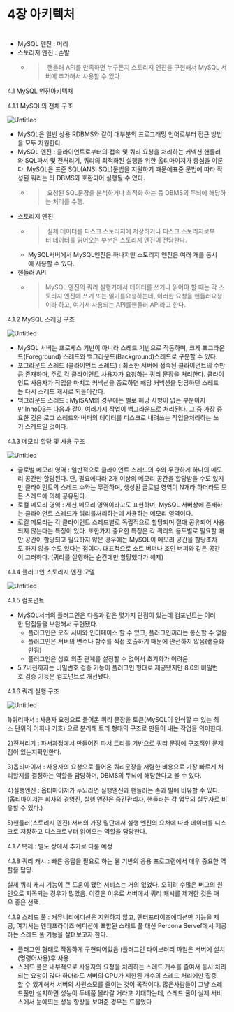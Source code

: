 # 4장 아키텍처

# 

- MySQL 엔진 : 머리
- 스토리지 엔진 : 손발
    - > 핸들러 API를 만족하면 누구든지 스토리지 엔진을 구현해서 MySQL 서버에 추가해서 사용할 수 있다.

4.1 MySQL 엔진아키텍처

4.1.1 MySQL의 전체 구조

![Untitled](4%E1%84%8C%E1%85%A1%E1%86%BC%20%E1%84%8B%E1%85%A1%E1%84%8F%E1%85%B5%E1%84%90%E1%85%A6%E1%86%A8%E1%84%8E%E1%85%A5%2037a9a015173f4cd3bacb2d7f8f5378b4/Untitled.png)

- MySQL은 일반 상용 RDBMS와 같이 대부분의 프로그래밍 언어로부터 접근 방법을 모두 지원한다.
- MySQL 엔진 : 클라이언트로부터의 접속 및 쿼리 요청을 처리하는 커넥션 핸들러와 SQL파서 및 전처리기, 쿼리의 최적화된 실행을 위한 옵티마이저가 중심을 이룬다. MySQL은 표준 SQL(ANSI SQL)문법을 지원하기 때문에표준 문법에 따라 작성된 쿼리는 타 DBMS와 호환되어 실행될 수 있다.
    - > 요청된 SQL문장을 분석하거나 최적화 하는 등 DBMS의 두뇌에 해당하는 처리를 수행.
- 스토리지 엔진
    - > 실제 데이터를 디스크 스토리지에 저장하거나 디스크 스토리지로부터 데이터를 읽어오는 부분은 스토리지 엔진이 전담한다.
    - MySQL서버에서 MySQL엔진은 하나지만 스토리지 엔진은 여러 개를 동시에 사용할 수 있다.
- 핸들러 API
    - > MySQL 엔진의 쿼리 실행기에서 데이터를 쓰거나 읽어야 할 때는 각 스토리지 엔진에 쓰기 또는 읽기를요청하는데, 이러한 요청을 핸들러요청이라 하고, 여기서 사용되는 API를핸들러 API라고 한다.

4.1.2 MySQL 스레딩 구조

![Untitled](4%E1%84%8C%E1%85%A1%E1%86%BC%20%E1%84%8B%E1%85%A1%E1%84%8F%E1%85%B5%E1%84%90%E1%85%A6%E1%86%A8%E1%84%8E%E1%85%A5%2037a9a015173f4cd3bacb2d7f8f5378b4/Untitled%201.png)

- MySQL 서버는 프로세스 기반이 아니라 스레드 기반으로 작동하며, 크게 포그라운드(Foreground) 스레드와 백그라운드(Background)스레드로 구분할 수 있다.
- 포그라운드 스레드 (클라이언트 스레드) : 최소한 서버에 접속된 클라이언트의 수만큼 존재하며, 주로 각 클라이언트 사용자가 요청하는 쿼리 문장을 처리한다. 클라이언트 사용자가 작업을 마치고 커넥션을 종료하면 해당 커넥션을 담당하던 스레드는 다시 스레드 캐시로 되돌아간다.
- 백그라운드 스레드 : MyISAM의 경우에는 별로 해당 사항이 없는 부분이지만 InnoDB는 다음과 같이 여러가지 작업이 백그라운드로 처리된다. 그 중 가장 중요한 것은 로그 스레드와 버퍼의 데이터를 디스크로 내려쓰는 작업을처리하는 쓰기 스레드일 것이다.

4.1.3 메모리 할당 및 사용 구조

![Untitled](4%E1%84%8C%E1%85%A1%E1%86%BC%20%E1%84%8B%E1%85%A1%E1%84%8F%E1%85%B5%E1%84%90%E1%85%A6%E1%86%A8%E1%84%8E%E1%85%A5%2037a9a015173f4cd3bacb2d7f8f5378b4/Untitled%202.png)

- 글로벌 메모리 영역 : 일반적으로 클라이언트 스레드의 수와 무관하게 하나의 메모리 공간만 할당된다. 단, 필요에따라 2개 이상의 메모리 공간을 할당받을 수도 있지만 클라이언트의 스레드 수와는 무관하며, 생성된 글로벌 영역이 N개라 하더라도 모든 스레드에 의해 공유된다.
- 로컬 메모리 영역 : 세션 메모리 영역이라고도 표현하며, MySQL 서버상에 존재하는 클라이언트 스레드가 쿼리를처리하는데 사용하는 메모리 영역이다.
- 로컬 메모리는 각 클라이언트 스레드별로 독립적으로 할당되며 절대 공유되어 사용되지 않는다는 특징이 있다. 또한가지 중요한 특징은 각 쿼리의 용도별로 필요할 때만 공간이 할당되고 필요하지 않은 경우에는 MySQL이 메모리 공간을 할당조차도 하지 않을 수도 있다는 점이다. 대표적으로 소트 버퍼나 조인 버퍼와 같은 공간이 그러하다. (쿼리를 실행하는 순간에만 할당했다가 해제)

4.1.4 플러그인 스토리지 엔진 모델

![Untitled](4%E1%84%8C%E1%85%A1%E1%86%BC%20%E1%84%8B%E1%85%A1%E1%84%8F%E1%85%B5%E1%84%90%E1%85%A6%E1%86%A8%E1%84%8E%E1%85%A5%2037a9a015173f4cd3bacb2d7f8f5378b4/Untitled%203.png)

4.1.5 컴포넌트

- MySQL서버의 플러그인은 다음과 같은 몇가지 단점이 있는데 컴포넌트는 이러한 단점들을 보완해서 구현됐다.
    - 플러그인은 오직 서버와 인터페이스 할 수 있고, 플러그인끼리는 통신할 수 없음
    - 플러그인은 서버의 변수나 함수를 직접 호출하기 때문에 안전하지 않음(캡슐화안됨)
    - 플러그인은 상호 의존 관계를 설정할 수 없어서 초기화가 어려움
- 5.7버전까지는 비밀번호 검증 기능이 플러그인 형태로 제공됐지만 8.0의 비밀번호 검증 기능은 컴포넌트로 개선됐다.

4.1.6 쿼리 실행 구조

![Untitled](4%E1%84%8C%E1%85%A1%E1%86%BC%20%E1%84%8B%E1%85%A1%E1%84%8F%E1%85%B5%E1%84%90%E1%85%A6%E1%86%A8%E1%84%8E%E1%85%A5%2037a9a015173f4cd3bacb2d7f8f5378b4/Untitled%204.png)

1)쿼리파서 : 사용자 요청으로 들어온 쿼리 문장을 토큰(MySQL이 인식할 수 있는 최소 단위의 어휘나 기호) 으로 분리해 트리 형태의 구조로 만들어 내는 작업을 의미한다.

2)전처리기 : 파서과정에서 만들어진 파서 트리를 기반으로 쿼리 문장에 구조적인 문제점이 있는지확인한다.

3)옵티마이저 : 사용자의 요청으로 들어온 쿼리문장을 저렴한 비용으로 가장 빠르게 처리할지를 결정하는 역할을 담당하며, DBMS의 두뇌에 해당한다고 볼 수 있다.

4)실행엔진 : 옵티마이저가 두뇌라면 실행엔진과 핸들러는 손과 발에 비유할 수 있다. (옵티마이저는 회사의 경영진, 실행 엔진은 중간관리자, 핸들러는 각 업무의 실무자로 비유할 수 있다.)

5)핸들러(스토리지 엔진):서버의 가장 밑단에서 실행 엔진의 요처에 따라 데이터를 디스크로 저장하고 디스크로부터 읽어오는 역할을 담당한다.

4.1.7 복제 : 별도 장에서 추가로 다룰 예정

4.1.8 쿼리 캐시 : 빠른 응답을 필요로 하는 웹 기반의 응용 프로그램에서 매우 중요한 역할을 담당.

실제 쿼리 캐시 기능이 큰 도움이 됐던 서비스는 거의 없었다. 오히려 수많은 버그의 원인으로 지목되는 경우가 많았음. 이같은 이유로 서버에서 쿼리 캐시를 제거한 것은 매우 좋은 선택.

4.1.9 스레드 풀 : 커뮤니티에디션은 지원하지 않고, 엔터프라이즈에디션만 기능을 제공, 여기서는 엔터프라이즈 에디션에 포함된 스레드 풀 대신 Percona Servef에서 제공하는 스레드 풀 기능을 살펴보고자 한다.

- 플러그인 형태로 작동하게 구현되어있음 (플러그인 라이브러리 파일은 서버에 설치(명령어사용)후 사용
- 스레드 풀은 내부적으로 사용자의 요청을 처리하는 스레드 개수를 줄여서 동시 처리되는 요청이 많다 하더라도 서버의 CPU가 제한된 개수의 스레드 처리에만 집중할 수 있게해서 서버의 사원소모를 줄이는 것이 목적이다. 많은사람들이 그냥 스레드풀만 설치하면 성능이 두배쯤 올라갈 거라고 기대하는데, 스레드 풀이 실제 서비스에서 눈에띄는 성능 향상을 보여준 경우는 드물었다